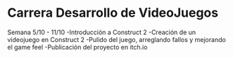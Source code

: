 # Carrera Desarrollo de VideoJuegos

Semana 5/10 - 11/10
-Introducción a Construct 2
-Creación de un videojuego en Construct 2
-Pulido del juego, arreglando fallos y mejorando el game feel 
-Publicación del proyecto en itch.io

